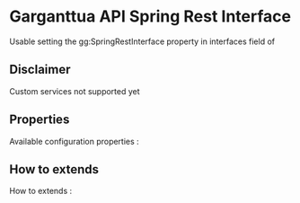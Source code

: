 # Garganttua API Spring Rest Interface


Usable setting the gg:SpringRestInterface property in interfaces field of 

## Disclaimer

Custom services not supported yet

## Properties 

Available configuration properties : 





## How to extends

How to extends : 
